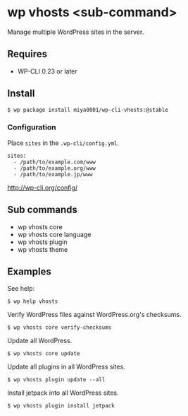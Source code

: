 # wp vhosts &lt;sub-command&gt;

Manage multiple WordPress sites in the server.

## Requires

* WP-CLI 0.23 or later

## Install

```
$ wp package install miya0001/wp-cli-vhosts:@stable
```

### Configuration

Place `sites` in the `.wp-cli/config.yml`.

```
sites:
  - /path/to/example.com/www
  - /path/to/example.org/www
  - /path/to/example.jp/www
```

http://wp-cli.org/config/

## Sub commands

* wp vhosts core
* wp vhosts core language
* wp vhosts plugin
* wp vhosts theme

## Examples

See help:

```
$ wp help vhosts
```

Verify WordPress files against WordPress.org's checksums.

```
$ wp vhosts core verify-checksums
```

Update all WordPress.

```
$ wp vhosts core update
```

Update all plugins in all WordPress sites.
```
$ wp vhosts plugin update --all
```

Install jetpack into all WordPress sites.

```
$ wp vhosts plugin install jetpack
```
